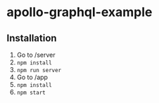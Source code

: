 # apollo-graphql-example

## Installation

1. Go to /server
2. `npm install`
3. `npm run server`
4. Go to /app
5. `npm install`
6. `npm start`
